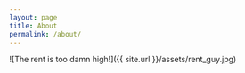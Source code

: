 ```yaml
---
layout: page
title: About
permalink: /about/
---
```


![The rent is too damn high!]({{ site.url }}/assets/rent_guy.jpg)
